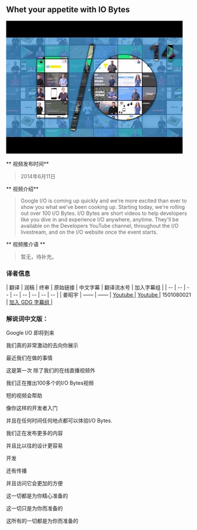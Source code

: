 
## Whet your appetite with IO Bytes

![video_screenshot](images/LKRpX98Hmok.jpg)

** 视频发布时间**
 
> 2014年6月11日

** 视频介绍**

> Google I/O is coming up quickly and we're more excited than ever to show you what we've been cooking up. Starting today, we're rolling out over 100 I/O Bytes. I/O Bytes are short videos to help developers like you dive in and experience I/O anywhere, anytime. They'll be available on the Developers YouTube channel, throughout the I/O livestream, and on the I/O website once the event starts.

** 视频推介语 **

>  暂无，待补充。


### 译者信息

| 翻译 | 润稿 | 终审 | 原始链接 | 中文字幕 |  翻译流水号  |  加入字幕组  |
| -- | -- | -- | -- | -- |  -- | -- | -- |
| 姜昭宇 | —— | —— | [ Youtube ]( https://www.youtube.com/watch?v=LKRpX98Hmok )  |  [ Youtube ]( https://www.youtube.com/watch?v=LKRpX98Hmok ) | 1501080021 | [ 加入 GDG 字幕组 ]( http://www.gfansub.com/join_translator )  |



### 解说词中文版：

Google I/O 即将到来

我们真的非常激动的去向你展示

最近我们在做的事情

这是第一次  除了我们的在线直播视频外

我们正在推出100多个的I/O Bytes视频

短的视频会帮助

像你这样的开发者入门

并且在任何时间任何地点都可以体验I/O Bytes.

我们正在发布更多的内容

并且比以往的设计更容易

开发

还有传播

并且访问它会更加的方便

这一切都是为你精心准备的

这一切只是为你而准备的

这所有的一切都是为你而准备的




